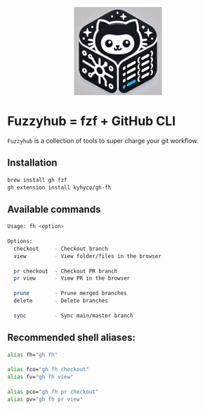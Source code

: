 <p align="center">
    <picture>
        <source media="(prefers-color-scheme: dark)" srcset="./logo.png">
        <img alt="fuzzyhub-logo" src="./logo.png" width="200px">
    </picture>
</p>

# Fuzzyhub = **fzf** + **GitHub CLI**

`Fuzzyhub` is a collection of tools to super charge your git workflow.

## Installation

```bash
brew install gh fzf
gh extension install kyhyco/gh-fh
```

## Available commands

```bash
Usage: fh <option>

Options:
  checkout     - Checkout branch
  view         - View folder/files in the browser

  pr checkout  - Checkout PR branch
  pr view      - View PR in the browser

  prune        - Prune merged branches
  delete       - Delete branches

  sync         - Sync main/master branch
```

## Recommended shell aliases:

```bash
alias fh="gh fh"

alias fco="gh fh checkout"
alias fv="gh fh view"

alias pco="gh fh pr checkout"
alias pv="gh fh pr view"
```
